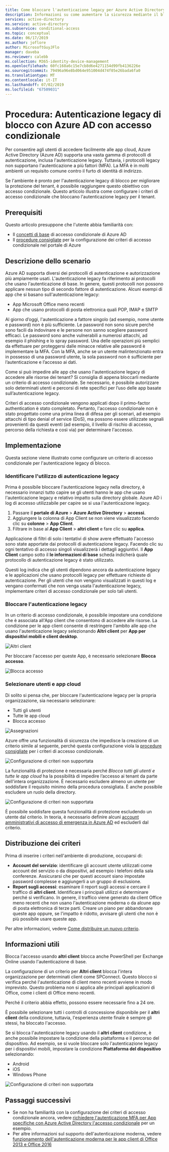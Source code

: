 ```yaml
---
title: Come bloccare l'autenticazione legacy per Azure Active Directory (Azure AD) con l'accesso condizionale | Microsoft Docs
description: Informazioni su come aumentare la sicurezza mediante il blocco tramite l'accesso condizionale di Azure AD con l'autenticazione legacy.
services: active-directory
ms.service: active-directory
ms.subservice: conditional-access
ms.topic: conceptual
ms.date: 06/17/2019
ms.author: joflore
author: MicrosoftGuyJFlo
manager: daveba
ms.reviewer: calebb
ms.collection: M365-identity-device-management
ms.openlocfilehash: 60fc168a6c15e7cb8d6e4271154d99fb4136226e
ms.sourcegitcommit: 79496a96e8bd064e951004d474f05e26bada6fa0
ms.translationtype: MT
ms.contentlocale: it-IT
ms.lasthandoff: 07/02/2019
ms.locfileid: "67509031"
---
```

# <a name="how-to-block-legacy-authentication-to-azure-ad-with-conditional-access"></a>Procedura: Autenticazione legacy di blocco con Azure AD con accesso condizionale   

Per consentire agli utenti di accedere facilmente alle app cloud, Azure Active Directory (Azure AD) supporta una vasta gamma di protocolli di autenticazione, inclusa l'autenticazione legacy. Tuttavia, i protocolli legacy non supportano l'autenticazione a più fattori (MFA). La MFA è in molti ambienti un requisito comune contro il furto di identità di indirizzo. 

Se l'ambiente è pronto per l'autenticazione legacy di blocco per migliorare la protezione del tenant, è possibile raggiungere questo obiettivo con accesso condizionale. Questo articolo illustra come configurare i criteri di accesso condizionale che bloccano l'autenticazione legacy per il tenant.

## <a name="prerequisites"></a>Prerequisiti

Questo articolo presuppone che l'utente abbia familiarità con: 

- Il [concetti di base](overview.md) di accesso condizionale di Azure AD 
- Il [procedure consigliate](best-practices.md) per la configurazione dei criteri di accesso condizionale nel portale di Azure

## <a name="scenario-description"></a>Descrizione dello scenario

Azure AD supporta diversi dei protocolli di autenticazione e autorizzazione più ampiamente usati. L'autenticazione legacy fa riferimento ai protocolli che usano l'autenticazione di base. In genere, questi protocolli non possono applicare nessun tipo di secondo fattore di autenticazione. Alcuni esempi di app che si basano sull'autenticazione legacy:

- App Microsoft Office meno recenti
- App che usano protocolli di posta elettronica quali POP, IMAP e SMTP

Al giorno d’oggi, l'autenticazione a fattore singolo (ad esempio, nome utente e password) non è più sufficiente. Le password non sono sicure perché sono facili da indovinare e le persone non sanno scegliere password efficaci. Le password sono anche vulnerabili a numerosi attacchi, ad esempio il phishing e lo spray password. Una delle operazioni più semplici da effettuare per proteggersi dalle minacce relative alle password è implementare la MFA. Con la MFA, anche se un utente malintenzionato entra in possesso di una password utente, la sola password non è sufficiente per l’autenticazione e l’accesso ai dati.

Come si può impedire alle app che usano l'autenticazione legacy di accedere alle risorse dei tenant? Si consiglia di appena bloccarli mediante un criterio di accesso condizionale. Se necessario, è possibile autorizzare solo determinati utenti e percorsi di rete specifici per l’uso delle app basate sull’autenticazione legacy.

Criteri di accesso condizionale vengono applicati dopo il primo-factor authentication è stato completato. Pertanto, l'accesso condizionale non è stato progettato come una prima linea di difesa per gli scenari, ad esempio attacchi di tipo denial of service (DoS), ma possono essere utilizzate segnali provenienti da questi eventi (ad esempio, il livello di rischio di accesso, percorso della richiesta e così via) per determinare l'accesso.

## <a name="implementation"></a>Implementazione

Questa sezione viene illustrato come configurare un criterio di accesso condizionale per l'autenticazione legacy di blocco. 

### <a name="identify-legacy-authentication-use"></a>Identificare l'utilizzo di autenticazione legacy

Prima è possibile bloccare l'autenticazione legacy nella directory, è necessario innanzi tutto capire se gli utenti hanno le app che usano l'autenticazione legacy e relativo impatto sulla directory globale. Azure AD i log di accesso utilizzabile per capire se si usa l'autenticazione legacy.

1. Passare il **portale di Azure** > **Azure Active Directory** > **accessi**.
1. Aggiungere la colonna di App Client se non viene visualizzato facendo clic su **colonne** > **App Client**.
1. Filtrare in base al **App Client** > **altri client** e fare clic su **applica**.

Applicazione di filtri di solo i tentativi di show avere effettuato l'accesso sono state apportate dai protocolli di autenticazione legacy. Facendo clic su ogni tentativo di accesso singoli visualizzerà i dettagli aggiuntivi. Il **App Client** campo sotto il **le informazioni di base** scheda indicherà quale protocollo di autenticazione legacy è stato utilizzato.

Questi log indica che gli utenti dipendono ancora da autenticazione legacy e le applicazioni che usano protocolli legacy per effettuare richieste di autenticazione. Per gli utenti che non vengono visualizzati in questi log e vengano confermati che non venga usata l'autenticazione legacy, implementare criteri di accesso condizionale per solo tali utenti.

### <a name="block-legacy-authentication"></a>Bloccare l'autenticazione legacy 

In un criterio di accesso condizionale, è possibile impostare una condizione che è associata all'App client che consentono di accedere alle risorse. La condizione per le app client consente di restringere l'ambito alle app che usano l'autenticazione legacy selezionando **Altri client** per **App per dispositivi mobili e client desktop**.

![Altri client](./media/block-legacy-authentication/01.png)

Per bloccare l'accesso per queste App, è necessario selezionare **Blocca accesso**.

![Blocca accesso](./media/block-legacy-authentication/02.png)

### <a name="select-users-and-cloud-apps"></a>Selezionare utenti e app cloud

Di solito si pensa che, per bloccare l'autenticazione legacy per la propria organizzazione, sia necessario selezionare:

- Tutti gli utenti
- Tutte le app cloud
- Blocca accesso

![Assegnazioni](./media/block-legacy-authentication/03.png)

Azure offre una funzionalità di sicurezza che impedisce la creazione di un criterio simile al seguente, perché questa configurazione viola la [procedure consigliate](best-practices.md) per i criteri di accesso condizionale.
 
![Configurazione di criteri non supportata](./media/block-legacy-authentication/04.png)

La funzionalità di protezione è necessaria perché *Blocca tutti gli utenti e tutte le app cloud* ha la possibilità di impedire l’accesso ai tenant da parte dell'intera organizzazione. È necessario escludere almeno un utente per soddisfare il requisito minimo della procedura consigliata. È anche possibile escludere un ruolo della directory.

![Configurazione di criteri non supportata](./media/block-legacy-authentication/05.png)

È possibile soddisfare questa funzionalità di protezione escludendo un utente dal criterio. In teoria, è necessario definire alcuni [account amministrativi di accesso di emergenza in Azure AD](../users-groups-roles/directory-emergency-access.md) ed escluderli dal criterio.

## <a name="policy-deployment"></a>Distribuzione dei criteri

Prima di inserire i criteri nell'ambiente di produzione, occuparsi di:
 
- **Account del servizio**: identificare gli account utente utilizzati come account del servizio o da dispositivi, ad esempio i telefoni della sala conferenze. Assicurarsi che per questi account siano impostate password complesse e aggiungerli a un gruppo di esclusione.
- **Report sugli accessi**: esaminare il report sugli accessi e cercare il traffico di **altri client**. Identificare i principali utilizzi e determinare perché si verificano. In genere, il traffico viene generato da client Office meno recenti che non usano l'autenticazione moderna o da alcune app di posta elettronica di terze parti. Creare un piano per abbandonare queste app oppure, se l'impatto è ridotto, avvisare gli utenti che non è più possibile usare queste app.
 
Per altre informazioni, vedere [Come distribuire un nuovo criterio](best-practices.md#how-should-you-deploy-a-new-policy).

## <a name="what-you-should-know"></a>Informazioni utili

Blocca l'accesso usando **altri client** blocca anche PowerShell per Exchange Online usando l'autenticazione di base.

La configurazione di un criterio per **Altri client** blocca l'intera organizzazione per determinati client come SPConnect. Questo blocco si verifica perché l'autenticazione di client meno recenti avviene in modo imprevisto. Questo problema non si applica alle principali applicazioni di Office, come i client di Office meno recenti.

Perché il criterio abbia effetto, possono essere necessarie fino a 24 ore.

È possibile selezionare tutti i controlli di concessione disponibile per il **altri client** della condizione, tuttavia, l'esperienza utente finale è sempre gli stessi, ha bloccato l'accesso.

Se si blocca l'autenticazione legacy usando il **altri client** condizione, è anche possibile impostare la condizione della piattaforma e il percorso del dispositivo. Ad esempio, se si vuole bloccare solo l'autenticazione legacy per i dispositivi mobili, impostare la condizione **Piattaforma del dispositivo** selezionando:

- Android
- iOS
- Windows Phone

![Configurazione di criteri non supportata](./media/block-legacy-authentication/06.png)

## <a name="next-steps"></a>Passaggi successivi

- Se non ha familiarità con la configurazione dei criteri di accesso condizionale ancora, vedere [richiedere l'autenticazione MFA per App specifiche con Azure Active Directory l'accesso condizionale](app-based-mfa.md) per un esempio.
- Per altre informazioni sul supporto dell'autenticazione moderna, vedere [funzionamento dell'autenticazione moderna per le app client di Office 2013 e Office 2016](https://docs.microsoft.com/office365/enterprise/modern-auth-for-office-2013-and-2016) 

